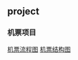 ## project

### 机票项目
 [机票流程图](https://i.postimg.cc/tTZsrm0Y/image.png)
 [机票结构图](https://i.postimg.cc/nzyCNYZT/image.png)